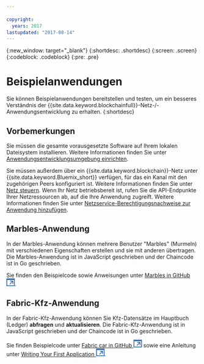 ```yaml
---

copyright:
  years: 2017
lastupdated: "2017-08-14"
---
```


{:new_window: target="_blank"}
{:shortdesc: .shortdesc}
{:screen: .screen}
{:codeblock: .codeblock}
{:pre: .pre}

# Beispielanwendungen

Sie können Beispielanwendungen bereitstellen und testen, um ein besseres Verständnis der {{site.data.keyword.blockchainfull}}-Netz-/-Anwendungsentwicklung zu erhalten.
{:shortdesc}

## Vorbemerkungen

Sie müssen die gesamte vorausgesetzte Software auf Ihrem lokalen Dateisystem installieren.  Weitere Informationen finden Sie unter [Anwendungsentwicklungsumgebung einrichten](../v10_application.html#setting-up-application-development-environment).

Sie müssen außerdem über ein {{site.data.keyword.blockchain}}-Netz unter {{site.data.keyword.Bluemix_short}} verfügen, für das ein Kanal mit den zugehörigen Peers konfiguriert ist.  Weitere Informationen finden Sie unter [Netz steuern](../get_start.html).  Wenn Ihr Netz betriebsbereit ist, rufen Sie die API-Endpunkte Ihrer Netzressourcen ab, auf die Ihre Anwendung zugreift.  Weitere Informationen finden Sie unter [Netzservice-Berechtigungsnachweise zur Anwendung hinzufügen](../v10_application.html#adding-network-service-credentials-to-your-application).


## Marbles-Anwendung

In der Marbles-Anwendung können mehrere Benutzer "Marbles" (Murmeln) mit verschiedenen Eigenschaften erstellen und sie mit anderen übertragen.  Die Marbles-Anwendung ist in JavaScript geschrieben und der Chaincode ist in Go geschrieben.

Sie finden den Beispielcode sowie Anweisungen unter [Marbles in GitHub ![Symbol für externen Link](../images/external_link.svg "Symbol für externen Link")](https://github.com/IBM-Blockchain/marbles).


## Fabric-Kfz-Anwendung

In der Fabric-Kfz-Anwendung können Sie Kfz-Datensätze im Hauptbuch (Ledger) **abfragen** und **aktualisieren**.  Die Fabric-Kfz-Anwendung ist in JavaScript geschrieben und der Chaincode ist in Go geschrieben.

Sie finden Beispielcode unter [Fabric car in GitHub ![Symbol für externen Link](../images/external_link.svg "Symbol für externen Link")](https://github.com/hyperledger/fabric-samples/tree/release/fabcar) sowie eine Anleitung unter [Writing Your First Application ![Symbol für externen Link](../images/external_link.svg "Symbol für externen Link")](http://hyperledger-fabric.readthedocs.io/en/latest/write_first_app.html).

<!-- 
## High available application
-->
<!--
The high available application demonstrate how to enable the following features to ensure the high availability of a {{site.data.keyword.blockchain}} network.
1. Have 2 peers and have your application smart enough to talk to one and if it is getting errors or no response switch over to the other.
2. Same for orderers, 2 or 3 and have your application smart enough to fail over if needed.
OR put orderers/peers behind a load balancer.
-->
